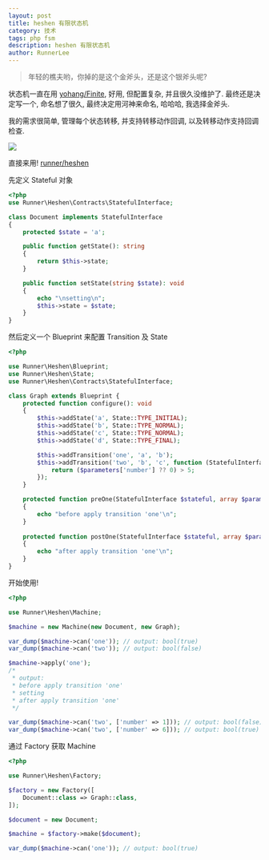 ```yaml
---
layout: post
title: heshen 有限状态机
category: 技术
tags: php fsm
description: heshen 有限状态机
author: RunnerLee
---
```


> 年轻的樵夫哟，你掉的是这个金斧头，还是这个银斧头呢?

状态机一直在用 [yohang/Finite](https://github.com/yohang/Finite), 好用, 但配置复杂, 并且很久没维护了. 最终还是决定写一个, 命名想了很久, 最终决定用河神来命名, 哈哈哈, 我选择金斧头.

我的需求很简单, 管理每个状态转移, 并支持转移动作回调, 以及转移动作支持回调检查.

![](http://oupjptv0d.bkt.gdipper.com//heshen/fsm.png)

直接来用! [runner/heshen](https://github.com/RunnerLee/heshen)

先定义 Stateful 对象

```php
<?php
use Runner\Heshen\Contracts\StatefulInterface;

class Document implements StatefulInterface
{
    protected $state = 'a';

    public function getState(): string
    {
        return $this->state;
    }

    public function setState(string $state): void
    {
        echo "\nsetting\n";
        $this->state = $state;
    }
}

```

然后定义一个 Blueprint 来配置 Transition 及 State
```php
<?php

use Runner\Heshen\Blueprint;
use Runner\Heshen\State;
use Runner\Heshen\Contracts\StatefulInterface;

class Graph extends Blueprint {
    protected function configure(): void
    {
        $this->addState('a', State::TYPE_INITIAL);
        $this->addState('b', State::TYPE_NORMAL);
        $this->addState('c', State::TYPE_NORMAL);
        $this->addState('d', State::TYPE_FINAL);

        $this->addTransition('one', 'a', 'b');
        $this->addTransition('two', 'b', 'c', function (StatefulInterface $stateful, array $parameters) {
            return ($parameters['number'] ?? 0) > 5;
        });
    }

    protected function preOne(StatefulInterface $stateful, array $parameters = [])
    {
        echo "before apply transition 'one'\n";
    }
    
    protected function postOne(StatefulInterface $stateful, array $parameters = [])
    {
        echo "after apply transition 'one'\n";
    }
}
```

开始使用!
```php
<?php

use Runner\Heshen\Machine;

$machine = new Machine(new Document, new Graph);

var_dump($machine->can('one')); // output: bool(true)
var_dump($machine->can('two')); // output: bool(false)

$machine->apply('one');
/*
 * output:
 * before apply transition 'one'
 * setting
 * after apply transition 'one'
 */

var_dump($machine->can('two', ['number' => 1])); // output: bool(false)
var_dump($machine->can('two', ['number' => 6])); // output: bool(true)

```

通过 Factory 获取 Machine
```php
<?php

use Runner\Heshen\Factory;

$factory = new Factory([
    Document::class => Graph::class,
]);

$document = new Document;

$machine = $factory->make($document);

var_dump($machine->can('one')); // output: bool(true)
```

